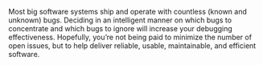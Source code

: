 Most big software systems ship and operate with countless (known and unknown) bugs. Deciding in an intelligent manner on which bugs to concentrate and which bugs to ignore will increase your debugging effectiveness. Hopefully, you’re not being paid to minimize the number of open issues, but to help deliver reliable, usable, maintainable, and efficient software.